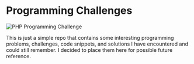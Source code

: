 # Programming Challenges
![PHP Programming Challenge]( https://github.com/nspalo/programming-challenge/actions/workflows/build.yml/badge.svg)

This is just a simple repo that contains some interesting programming problems, challenges, code snippets, and solutions
I have encountered and could still remember. I decided to place them here for possible future reference.